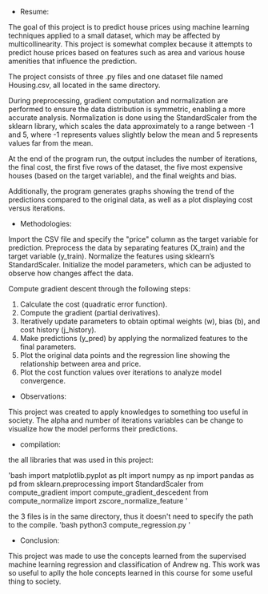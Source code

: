 - Resume:

The goal of this project is to predict house prices using machine learning techniques applied to a small dataset, which may be affected by multicollinearity. This project is somewhat complex because it attempts to predict house prices based on features such as area and various house amenities that influence the prediction.

The project consists of three .py files and one dataset file named Housing.csv, all located in the same directory.

During preprocessing, gradient computation and normalization are performed to ensure the data distribution is symmetric, enabling a more accurate analysis. Normalization is done using the StandardScaler from the sklearn library, which scales the data approximately to a range between -1 and 5, where -1 represents values slightly below the mean and 5 represents values far from the mean.

At the end of the program run, the output includes the number of iterations, the final cost, the first five rows of the dataset, the five most expensive houses (based on the target variable), and the final weights and bias.

Additionally, the program generates graphs showing the trend of the predictions compared to the original data, as well as a plot displaying cost versus iterations.

- Methodologies:

Import the CSV file and specify the "price" column as the target variable for prediction.
Preprocess the data by separating features (X_train) and the target variable (y_train).
Normalize the features using sklearn’s StandardScaler.
Initialize the model parameters, which can be adjusted to observe how changes affect the data.

Compute gradient descent through the following steps:
1. Calculate the cost (quadratic error function).
2. Compute the gradient (partial derivatives).
3. Iteratively update parameters to obtain optimal weights (w), bias (b), and cost history (j_history).
4. Make predictions (y_pred) by applying the normalized features to the final parameters.
5. Plot the original data points and the regression line showing the relationship between area and price.
6. Plot the cost function values over iterations to analyze model convergence.

- Observations:

This project was created to apply knowledges to something too useful in society.
The alpha and number of iterations variables can be change to visualize how the model performs their predictions.

- compilation:

the all libraries that was used in this project:

'bash
import matplotlib.pyplot as plt
import numpy as np
import pandas as pd
from sklearn.preprocessing import StandardScaler
from compute_gradient import compute_gradient_descedent
from compute_normalize import zscore_normalize_feature
'

the 3 files is in the same directory, thus it doesn't need to specify the path to the compile.
'bash
python3 compute_regression.py
'

- Conclusion:

This project was made to use the concepts learned from the supervised machine learning regression and classification of Andrew ng. This work was so useful to aplly the hole concepts learned in this course for some useful thing to society.
